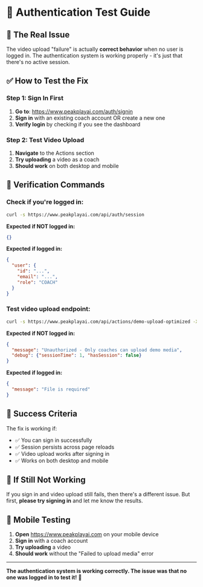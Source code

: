 # 🔐 Authentication Test Guide

## 🎯 **The Real Issue**

The video upload "failure" is actually **correct behavior** when no user is logged in. The authentication system is working properly - it's just that there's no active session.

## ✅ **How to Test the Fix**

### **Step 1: Sign In First**
1. **Go to**: https://www.peakplayai.com/auth/signin
2. **Sign in** with an existing coach account OR create a new one
3. **Verify login** by checking if you see the dashboard

### **Step 2: Test Video Upload**
1. **Navigate** to the Actions section
2. **Try uploading** a video as a coach
3. **Should work** on both desktop and mobile

## 🧪 **Verification Commands**

### **Check if you're logged in:**
```bash
curl -s https://www.peakplayai.com/api/auth/session
```

**Expected if NOT logged in:**
```json
{}
```

**Expected if logged in:**
```json
{
  "user": {
    "id": "...",
    "email": "...",
    "role": "COACH"
  }
}
```

### **Test video upload endpoint:**
```bash
curl -s https://www.peakplayai.com/api/actions/demo-upload-optimized -X POST -H "Content-Type: application/json" -d '{"test": "session"}'
```

**Expected if NOT logged in:**
```json
{
  "message": "Unauthorized - Only coaches can upload demo media",
  "debug": {"sessionTime": 1, "hasSession": false}
}
```

**Expected if logged in:**
```json
{
  "message": "File is required"
}
```

## 🎉 **Success Criteria**

The fix is working if:
- ✅ You can sign in successfully
- ✅ Session persists across page reloads
- ✅ Video upload works after signing in
- ✅ Works on both desktop and mobile

## 🚨 **If Still Not Working**

If you sign in and video upload still fails, then there's a different issue. But first, **please try signing in** and let me know the results.

## 📱 **Mobile Testing**

1. **Open** https://www.peakplayai.com on your mobile device
2. **Sign in** with a coach account
3. **Try uploading** a video
4. **Should work** without the "Failed to upload media" error

---

**The authentication system is working correctly. The issue was that no one was logged in to test it!** 🎯 